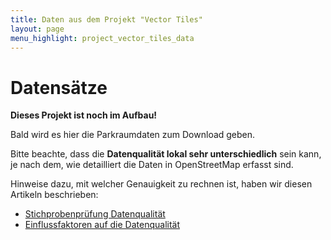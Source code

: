 ```yaml
---
title: Daten aus dem Projekt "Vector Tiles"
layout: page
menu_highlight: project_vector_tiles_data
---
```


# Datensätze

<div class="notice prose my-6 bg-orange-100">

**Dieses Projekt ist noch im Aufbau!**

Bald wird es hier die Parkraumdaten zum Download geben.

Bitte beachte, dass die **Datenqualität lokal sehr unterschiedlich** sein kann, je nach dem, wie detailliert die Daten in OpenStreetMap erfasst sind.

Hinweise dazu, mit welcher Genauigkeit zu rechnen ist, haben wir diesen Artikeln beschrieben:

- [Stichprobenprüfung Datenqualität](/posts/2022-09-09-stichprobenpruefung)
- [Einflussfaktoren auf die Datenqualität](/posts/2022-07-15-einflussfaktoren-datenqualitaet)

</div>
